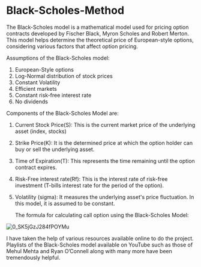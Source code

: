 # Black-Scholes-Method
The Black-Scholes model is a mathematical model used for pricing option contracts developed by Fischer Black, Myron Scholes and Robert Merton. This model helps determine the theoretical price of European-style options, considering various factors that affect option pricing.

Assumptions of the Black-Scholes model:

1. European-Style options
2. Log-Normal distribution of stock prices
3. Constant Volatility
4. Efficient markets
5. Constant risk-free interest rate
6. No dividends

Components of the Black-Scholes Model are: 

1. Current Stock Price(S): This is the current market price of the underlying asset (index, stocks)
2. Strike Price(K): It is the determined price at which the option holder can buy or sell the underlying asset.
3. Time of Expiration(T): This represents the time remaining until the option contract expires.
4. Risk-Free interest rate(Rf): This is the interest rate of risk-free investment (T-bills interest rate for the period of the option).
5. Volatility (sigma): It measures the underlying asset's price fluctuation. In this model, it is assumed to be constant.

   The formula for calculating call option using the Black-Scholes Model:

![0_SK5jGzJ284fPOYMu](https://github.com/user-attachments/assets/cd35076d-056e-4727-b883-ac221f3a4bb1)


I have taken the help of various resources available online to do the project. Playlists of the Black-Scholes model available on YouTube such as those of Mehul Mehta and Ryan O’Connell along with many more have been tremendously helpful. 




